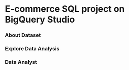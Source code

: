 <h1>E-commerce SQL project on BigQuery Studio</h1>
<h3> About Dataset</h3>
<h3>Explore Data Analysis</h3>
<h3>Data Analyst</h3>
